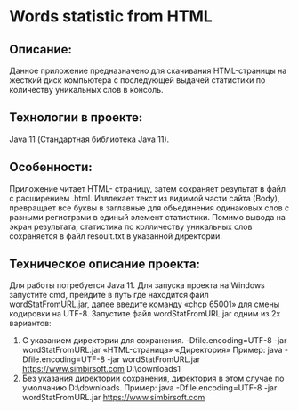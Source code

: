 # Words statistic from HTML
## Описание: 
Данное приложение предназначено для скачивания HTML-страницы на жесткий диск компьютера с последующей выдачей статистики по количеству уникальных слов в консоль.
## Технологии в проекте:
Java 11 (Стандартная библиотека Java 11).
## Особенности: 
Приложение читает HTML- страницу, затем сохраняет результат в файл с расширением .html. Извлекает текст из видимой части сайта (Body), превращает все буквы в заглавные для объединения одинаковых слов с разными регистрами в единый элемент статистики. Помимо вывода на экран результата, статистика по колличеству уникальных слов сохраняется в файл resoult.txt в указанной директории.
## Техническое описание проекта: 
Для работы потребуется Java 11. 
Для запуска проекта на Windows запустите cmd, прейдите в путь где находится файл wordStatFromURL.jar, далее введите команду «chcp 65001»  для смены кодировки на UTF-8.
Запустите файл wordStatFromURL.jar одним из 2х вариантов:
1.	С указанием директории для сохранения. -Dfile.encoding=UTF-8 -jar wordStatFromURL.jar  «HTML-страница» «Директория»
Пример: java -Dfile.encoding=UTF-8 -jar wordStatFromURL.jar  https://www.simbirsoft.com D:\\downloads1
2.	Без указания директории сохранения, директория в этом случае по умолчанию D:\\downloads.
Пример: java -Dfile.encoding=UTF-8 -jar wordStatFromURL.jar  https://www.simbirsoft.com
